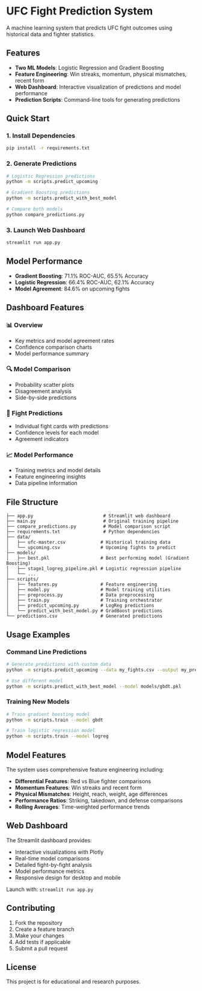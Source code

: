 # UFC Fight Prediction System

A machine learning system that predicts UFC fight outcomes using historical data and fighter statistics.

## Features

- **Two ML Models**: Logistic Regression and Gradient Boosting
- **Feature Engineering**: Win streaks, momentum, physical mismatches, recent form
- **Web Dashboard**: Interactive visualization of predictions and model performance
- **Prediction Scripts**: Command-line tools for generating predictions

## Quick Start

### 1. Install Dependencies
```bash
pip install -r requirements.txt
```

### 2. Generate Predictions
```bash
# Logistic Regression predictions
python -m scripts.predict_upcoming

# Gradient Boosting predictions  
python -m scripts.predict_with_best_model

# Compare both models
python compare_predictions.py
```

### 3. Launch Web Dashboard
```bash
streamlit run app.py
```

## Model Performance

- **Gradient Boosting**: 71.1% ROC-AUC, 65.5% Accuracy
- **Logistic Regression**: 66.4% ROC-AUC, 62.1% Accuracy
- **Model Agreement**: 84.6% on upcoming fights

## Dashboard Features

### 📊 Overview
- Key metrics and model agreement rates
- Confidence comparison charts
- Model performance summary

### 🔍 Model Comparison  
- Probability scatter plots
- Disagreement analysis
- Side-by-side predictions

### 🥊 Fight Predictions
- Individual fight cards with predictions
- Confidence levels for each model
- Agreement indicators

### 📈 Model Performance
- Training metrics and model details
- Feature engineering insights
- Data pipeline information

## File Structure

```
├── app.py                          # Streamlit web dashboard
├── main.py                         # Original training pipeline
├── compare_predictions.py          # Model comparison script
├── requirements.txt                # Python dependencies
├── data/
│   ├── ufc-master.csv             # Historical training data
│   └── upcoming.csv               # Upcoming fights to predict
├── models/
│   ├── best.pkl                   # Best performing model (Gradient Boosting)
│   ├── stage1_logreg_pipeline.pkl # Logistic regression pipeline
│   └── ...
├── scripts/
│   ├── features.py                # Feature engineering
│   ├── model.py                   # Model training utilities
│   ├── preprocess.py              # Data preprocessing
│   ├── train.py                   # Training orchestrator
│   ├── predict_upcoming.py        # LogReg predictions
│   └── predict_with_best_model.py # GradBoost predictions
└── predictions.csv                # Generated predictions
```

## Usage Examples

### Command Line Predictions
```bash
# Generate predictions with custom data
python -m scripts.predict_upcoming --data my_fights.csv --output my_predictions.csv

# Use different model
python -m scripts.predict_with_best_model --model models/gbdt.pkl
```

### Training New Models
```bash
# Train gradient boosting model
python -m scripts.train --model gbdt

# Train logistic regression model  
python -m scripts.train --model logreg
```

## Model Features

The system uses comprehensive feature engineering including:

- **Differential Features**: Red vs Blue fighter comparisons
- **Momentum Features**: Win streaks and recent form
- **Physical Mismatches**: Height, reach, weight, age differences
- **Performance Ratios**: Striking, takedown, and defense comparisons
- **Rolling Averages**: Time-weighted performance trends

## Web Dashboard

The Streamlit dashboard provides:
- Interactive visualizations with Plotly
- Real-time model comparisons
- Detailed fight-by-fight analysis
- Model performance metrics
- Responsive design for desktop and mobile

Launch with: `streamlit run app.py`

## Contributing

1. Fork the repository
2. Create a feature branch
3. Make your changes
4. Add tests if applicable
5. Submit a pull request

## License

This project is for educational and research purposes.
